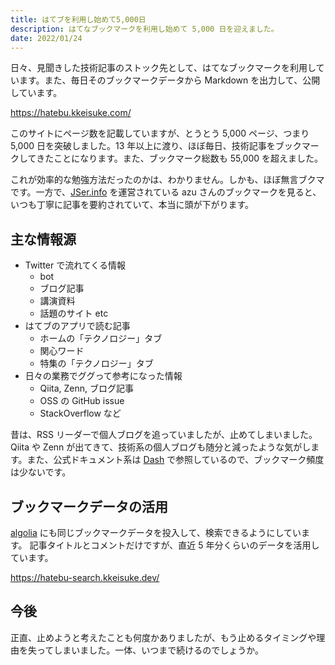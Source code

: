 ```yaml
---
title: はてブを利用し始めて5,000日
description: はてなブックマークを利用し始めて 5,000 日を迎えました。
date: 2022/01/24
---
```


日々、見聞きした技術記事のストック先として、はてなブックマークを利用しています。また、毎日そのブックマークデータから Markdown を出力して、公開しています。

https://hatebu.kkeisuke.com/

このサイトにページ数を記載していますが、とうとう 5,000 ページ、つまり 5,000 日を突破しました。13 年以上に渡り、ほぼ毎日、技術記事をブックマークしてきたことになります。また、ブックマーク総数も 55,000 を超えました。

これが効率的な勉強方法だったのかは、わかりません。しかも、ほぼ無言ブクマです。一方で、[JSer.info](https://jser.info/) を運営されている azu さんのブックマークを見ると、いつも丁寧に記事を要約されていて、本当に頭が下がります。

## 主な情報源

- Twitter で流れてくる情報
  - bot
  - ブログ記事
  - 講演資料
  - 話題のサイト etc
- はてブのアプリで読む記事
  - ホームの「テクノロジー」タブ
  - 関心ワード
  - 特集の「テクノロジー」タブ
- 日々の業務でググって参考になった情報
  - Qiita, Zenn, ブログ記事
  - OSS の GitHub issue
  - StackOverflow など

昔は、RSS リーダーで個人ブログを追っていましたが、止めてしまいました。Qiita や Zenn が出てきて、技術系の個人ブログも随分と減ったような気がします。また、公式ドキュメント系は [Dash](https://kapeli.com/dash) で参照しているので、ブックマーク頻度は少ないです。

## ブックマークデータの活用

[algolia](https://www.algolia.com/) にも同じブックマークデータを投入して、検索できるようにしています。
記事タイトルとコメントだけですが、直近 5 年分くらいのデータを活用しています。

https://hatebu-search.kkeisuke.dev/

## 今後

正直、止めようと考えたことも何度かありましたが、もう止めるタイミングや理由を失ってしまいました。一体、いつまで続けるのでしょうか。
